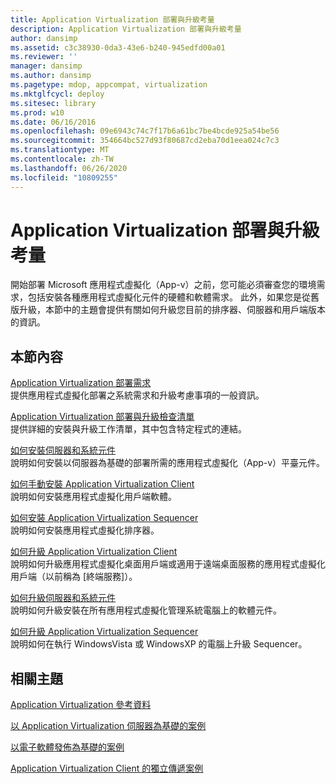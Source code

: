 ```yaml
---
title: Application Virtualization 部署與升級考量
description: Application Virtualization 部署與升級考量
author: dansimp
ms.assetid: c3c38930-0da3-43e6-b240-945edfd00a01
ms.reviewer: ''
manager: dansimp
ms.author: dansimp
ms.pagetype: mdop, appcompat, virtualization
ms.mktglfcycl: deploy
ms.sitesec: library
ms.prod: w10
ms.date: 06/16/2016
ms.openlocfilehash: 09e6943c74c7f17b6a61bc7be4bcde925a54be56
ms.sourcegitcommit: 354664bc527d93f80687cd2eba70d1eea024c7c3
ms.translationtype: MT
ms.contentlocale: zh-TW
ms.lasthandoff: 06/26/2020
ms.locfileid: "10809255"
---
```

# Application Virtualization 部署與升級考量


開始部署 Microsoft 應用程式虛擬化（App-v）之前，您可能必須審查您的環境需求，包括安裝各種應用程式虛擬化元件的硬體和軟體需求。 此外，如果您是從舊版升級，本節中的主題會提供有關如何升級您目前的排序器、伺服器和用戶端版本的資訊。

## 本節內容


<a href="" id="application-virtualization-deployment-requirements"></a>[Application Virtualization 部署需求](application-virtualization-deployment-requirements.md)  
提供應用程式虛擬化部署之系統需求和升級考慮事項的一般資訊。

<a href="" id="application-virtualization-deployment-and-upgrade-checklists"></a>[Application Virtualization 部署與升級檢查清單](application-virtualization-deployment-and-upgrade-checklists.md)  
提供詳細的安裝與升級工作清單，其中包含特定程式的連結。

<a href="" id="how-to-install-the-servers-and-system-components"></a>[如何安裝伺服器和系統元件](how-to-install-the-servers-and-system-components.md)  
說明如何安裝以伺服器為基礎的部署所需的應用程式虛擬化（App-v）平臺元件。

<a href="" id="how-to-manually-install-the-application-virtualization-client"></a>[如何手動安裝 Application Virtualization Client](how-to-manually-install-the-application-virtualization-client.md)  
說明如何安裝應用程式虛擬化用戶端軟體。

<a href="" id="how-to-install-the-application-virtualization-sequencer"></a>[如何安裝 Application Virtualization Sequencer](how-to-install-the-application-virtualization-sequencer.md)  
說明如何安裝應用程式虛擬化排序器。

<a href="" id="how-to-upgrade-the-application-virtualization-client"></a>[如何升級 Application Virtualization Client](how-to-upgrade-the-application-virtualization-client.md)  
說明如何升級應用程式虛擬化桌面用戶端或適用于遠端桌面服務的應用程式虛擬化用戶端（以前稱為 [終端服務]）。

<a href="" id="how-to-upgrade-the-servers-and-system-components"></a>[如何升級伺服器和系統元件](how-to-upgrade-the-servers-and-system-components.md)  
說明如何升級安裝在所有應用程式虛擬化管理系統電腦上的軟體元件。

<a href="" id="how-to-upgrade-the-application-virtualization-sequencer"></a>[如何升級 Application Virtualization Sequencer](how-to-upgrade-the-application-virtualization-sequencer.md)  
說明如何在執行 WindowsVista 或 WindowsXP 的電腦上升級 Sequencer。

## 相關主題


[Application Virtualization 參考資料](application-virtualization-reference.md)

[以 Application Virtualization 伺服器為基礎的案例](application-virtualization-server-based-scenario.md)

[以電子軟體發佈為基礎的案例](electronic-software-distribution-based-scenario.md)

[Application Virtualization Client 的獨立傳遞案例](stand-alone-delivery-scenario-for-application-virtualization-clients.md)

 

 





